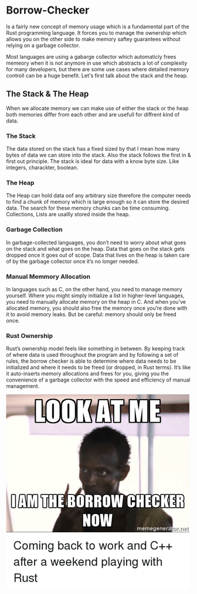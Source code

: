 # Borrow-Checker
Is a fairly new concept of memory usage which is a fundamental part of the Rust programming language. 
It forces you to manage the ownership which allows you on the other side to make memory saftey guarantees without
relying on a garbage collector.

Most languages are using a gabarge collector which automaticly frees memeory when it is not anymore in use which
abstracts a lot of complexity for many developers, but there are some use cases where detailed memory controll can be a huge benefit. Let's first talk about the stack and the heap.


## The Stack & The Heap
When we allocate memory we can make use of either the stack or the heap both memories
differ from each other and are usefull for diffrent kind of data.

### The Stack
The data stored on the stack has a fixed sized by that I mean how many bytes of data 
we can store into the stack. Also the stack follows the first in & first out principle.
The stack is ideal for data with a know byte size. Like integers, charackter, boolean.

### The Heap
The Heap can hold data oof any arbitrary size therefore the computer needs to find a chunk of memory
which is large enough so it can store the desired data. The search for these memory chunks can be time consuming. Collections, Lists are usallly stored inside the heap.


### Garbage Collection 
In garbage-collected languages, you don’t need to worry about what goes on the stack and what goes on the heap. Data that goes on the stack gets dropped once it goes out of scope. Data that lives on the heap is taken care of by the garbage collector once it’s no longer needed.

### Manual Memmory Allocation
In languages such as C, on the other hand, you need to manage memory yourself. Where you might simply initialize a list in higher-level languages, you need to manually allocate memory on the heap in C. And when you’ve allocated memory, you should also free the memory once you’re done with it to avoid memory leaks. But be careful: memory should only be freed once.

### Rust Ownership
Rust’s ownership model feels like something in between. By keeping track of where data is used throughout the program and by following a set of rules, the borrow checker is able to determine where data needs to be initialized and where it needs to be freed (or dropped, in Rust terms). It’s like it auto-inserts memory allocations and frees for you, giving you the convenience of a garbage collector with the speed and efficiency of manual management.

![alt tag](img/look-at-me-iam-the-borrow-checker-now.png)